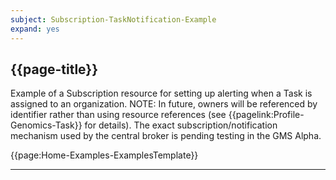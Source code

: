 ```yaml
---
subject: Subscription-TaskNotification-Example
expand: yes
---
```



## {{page-title}}

Example of a Subscription resource for setting up alerting when a Task is assigned to an organization. NOTE: In future, owners will be referenced by identifier rather than using resource references (see {{pagelink:Profile-Genomics-Task}} for details). The exact subscription/notification mechanism used by the central broker is pending testing in the GMS Alpha.

{{page:Home-Examples-ExamplesTemplate}}

---